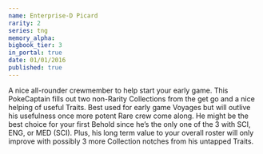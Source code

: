 ```yaml
---
name: Enterprise-D Picard
rarity: 2
series: tng
memory_alpha:
bigbook_tier: 3
in_portal: true
date: 01/01/2016
published: true
---
```


A nice all-rounder crewmember to help start your early game. This PokeCaptain fills out two non-Rarity Collections from the get go and a nice helping of useful Traits. Best used for early game Voyages but will outlive his usefulness once more potent Rare crew come along. He might be the best choice for your first Behold since he’s the only one of the 3 with SCI, ENG, or MED (SCI). Plus, his long term value to your overall roster will only improve with possibly 3 more Collection notches from his untapped Traits.
